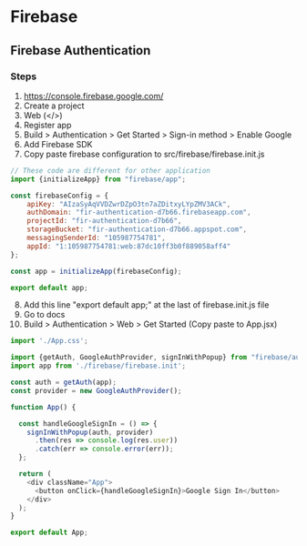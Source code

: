 # Firebase
## Firebase Authentication

### Steps
1. https://console.firebase.google.com/
2. Create a project
3. Web (</>)
4. Register app
5. Build > Authentication > Get Started > Sign-in method > Enable Google
6. Add Firebase SDK
7. Copy paste firebase configuration to src/firebase/firebase.init.js
```js
// These code are different for other application
import {initializeApp} from "firebase/app";

const firebaseConfig = {
    apiKey: "AIzaSyAqVVDZwrDZpO3tn7aZDitxyLYpZMV3ACk",
    authDomain: "fir-authentication-d7b66.firebaseapp.com",
    projectId: "fir-authentication-d7b66",
    storageBucket: "fir-authentication-d7b66.appspot.com",
    messagingSenderId: "105987754781",
    appId: "1:105987754781:web:87dc10ff3b0f889058aff4"
};

const app = initializeApp(firebaseConfig);

export default app;
```
8. Add this line "export default app;" at the last of firebase.init.js file
9.  Go to docs
10. Build > Authentication > Web > Get Started (Copy paste to App.jsx)
```js
import './App.css';

import {getAuth, GoogleAuthProvider, signInWithPopup} from "firebase/auth";
import app from './firebase/firebase.init';

const auth = getAuth(app);
const provider = new GoogleAuthProvider();

function App() {

  const handleGoogleSignIn = () => {
    signInWithPopup(auth, provider)
      .then(res => console.log(res.user))
      .catch(err => console.error(err));
  };

  return (
    <div className="App">
      <button onClick={handleGoogleSignIn}>Google Sign In</button>
    </div>
  );
}

export default App;
```
